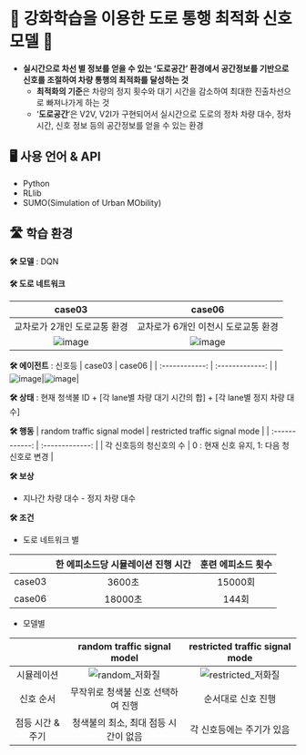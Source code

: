 # 🚥 강화학습을 이용한 도로 통행 최적화 신호 모델 🚥
- **실시간으로 차선 별 정보를 얻을 수 있는 ‘도로공간’ 환경에서 공간정보를 기반으로 신호를 조절하여 차량 통행의 최적화를 달성하는 것**
  - **최적화의 기준**은 차량의 정지 횟수와 대기 시간을 감소하여 최대한 진출차선으로 빠져나가게 하는 것
  - ‘**도로공간**’은 V2V, V2I가 구현되어서 실시간으로 도로의 정차 차량 대수, 정차 시간, 신호 정보 등의 공간정보를 얻을 수 있는 환경

## 🖥️ 사용 언어 & API
- Python
- RLlib
- SUMO(Simulation of Urban MObility)


## 🛣︎ 학습 환경
**🛠︎ 모델** :  DQN

**🛠︎ 도로 네트워크**

| case03 | case06 |
| :------------: | :-------------: |
|교차로가 2개인 도로교통 환경|교차로가 6개인 이천시 도로교통 환경|
|![image](https://user-images.githubusercontent.com/58590260/137259592-73087132-a10d-4701-927d-6c3a9eabe89c.png)|![image](https://user-images.githubusercontent.com/58590260/137259384-c9220f41-e80b-44f4-adc6-984875ef6786.png)|


**🛠︎ 에이전트** : 신호등
| case03 | case06 |
| :------------: | :-------------: |
|![image](https://user-images.githubusercontent.com/58590260/137367516-463c14a2-0b3b-410c-9944-2742c8308d73.png)|![image](https://user-images.githubusercontent.com/58590260/137366199-4e9913d8-d964-4683-94d6-c69c670f9f21.png)|

**🛠︎ 상태** : 현재 청색불 ID + [각 lane별 차량 대기 시간의 합] + [각 lane별 정지 차량 대수]

**🛠︎ 행동**
| random traffic signal model | restricted traffic signal mode |
| :------------: | :-------------: |
| 각 신호등의 청신호의 수 |  0 : 현재 신호 유지, 1: 다음 청신호로 변경 |
  
**🛠︎ 보상**
- 지나간 차량 대수 - 정지 차량 대수

**🛠︎ 조건**
- 도로 네트워크 별

| |  한 에피소드당 시뮬레이션 진행 시간 | 훈련 에피소드 횟수 |
| :------------: | :------------: | :-------------: |
| case03 | 3600초 | 15000회|
| case06 | 18000초 | 144회 |

- 모델별

| | random traffic signal model | restricted traffic signal mode |
| :-----------------:| :------------: | :-------------: |
| 시뮬레이션 | ![random_저화질](https://user-images.githubusercontent.com/58590260/137359804-020928c3-2423-4cd4-9f84-06e627c683cb.gif) |  ![restricted_저화질](https://user-images.githubusercontent.com/58590260/137358485-3e230d2f-3c25-4e41-8dfc-8060bf9d1df3.gif) |
| 신호 순서 | 무작위로 청색불 신호 선택하여 진행 | 순서대로 신호 진행 |
| 점등 시간 & 주기 | 청색불의 최소, 최대 점등 시간이 없음 | 각 신호등에는 주기가 있음 |

